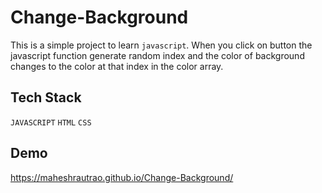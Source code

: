
#  Change-Background

This is a simple project to learn `javascript`. When you click on button the javascript function generate random index and the color of background changes to the color at that index in the color array.





## Tech Stack

 `JAVASCRIPT` `HTML` `CSS`
 




## Demo

https://maheshrautrao.github.io/Change-Background/

